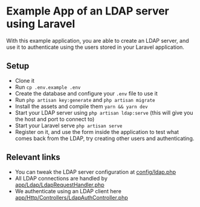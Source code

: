 # Example App of an LDAP server using Laravel

With this example application, you are able to create an LDAP server, and use it to authenticate using the users stored in your Laravel application.

## Setup

* Clone it
* Run `cp .env.example .env`
* Create the database and configure your `.env` file to use it
* Run `php artisan key:generate` and `php artisan migrate`
* Install the assets and compile them `yarn && yarn dev`
* Start your LDAP server using `php artisan ldap:serve` (this will give you the host and port to connect to)
* Start your Laravel serve `php artisan serve`
* Register on it, and use the form inside the application to  test what comes back from the LDAP, try creating other users and authenticating.

## Relevant links

* You can tweak the LDAP server configuration at [config/ldap.php](./config/ldap.php)
* All LDAP connections are handled by [app/Ldap/LdapRequestHandler.php](app/Ldap/LdapRequestHandler.php)
* We authenticate using an LDAP client here [app/Http/Controllers/LdapAuthController.php](app/Http/Controllers/LdapAuthController.php)
